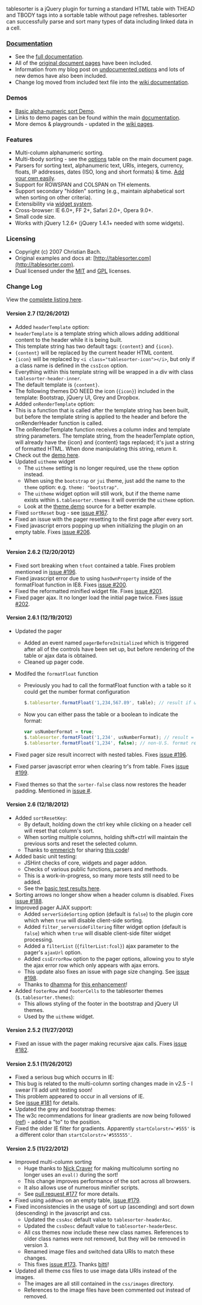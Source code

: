tablesorter is a jQuery plugin for turning a standard HTML table with THEAD and TBODY tags into a sortable table without page refreshes.
tablesorter can successfully parse and sort many types of data including linked data in a cell.

### [Documentation](http://mottie.github.com/tablesorter/docs/)

* See the [full documentation](http://mottie.github.com/tablesorter/docs/).
* All of the [original document pages](http://tablesorter.com/docs/) have been included.
* Information from my blog post on [undocumented options](http://wowmotty.blogspot.com/2011/06/jquery-tablesorter-missing-docs.html) and lots of new demos have also been included.
* Change log moved from included text file into the [wiki documentation](https://github.com/Mottie/tablesorter/wiki/Change).

### Demos

* [Basic alpha-numeric sort Demo](http://mottie.github.com/tablesorter/).
* Links to demo pages can be found within the main [documentation](http://mottie.github.com/tablesorter/docs/).
* More demos & playgrounds - updated in the [wiki pages](https://github.com/Mottie/tablesorter/wiki).

### Features

* Multi-column alphanumeric sorting.
* Multi-tbody sorting - see the [options](http://mottie.github.com/tablesorter/docs/index.html#options) table on the main document page.
* Parsers for sorting text, alphanumeric text, URIs, integers, currency, floats, IP addresses, dates (ISO, long and short formats) &amp; time. [Add your own easily](http://mottie.github.com/tablesorter/docs/example-parsers.html).
* Support for ROWSPAN and COLSPAN on TH elements.
* Support secondary "hidden" sorting (e.g., maintain alphabetical sort when sorting on other criteria).
* Extensibility via [widget system](http://mottie.github.com/tablesorter/docs/example-widgets.html).
* Cross-browser: IE 6.0+, FF 2+, Safari 2.0+, Opera 9.0+.
* Small code size.
* Works with jQuery 1.2.6+ (jQuery 1.4.1+ needed with some widgets).

### Licensing

* Copyright (c) 2007 Christian Bach.
* Original examples and docs at: [http://tablesorter.com](http://tablesorter.com).
* Dual licensed under the [MIT](http://www.opensource.org/licenses/mit-license.php) and [GPL](http://www.gnu.org/licenses/gpl.html) licenses.

### Change Log

View the [complete listing here](https://github.com/Mottie/tablesorter/wiki/Change).

#### Version 2.7 (12/26/2012)

* Added `headerTemplate` option:
 * `headerTemplate` is a template string which allows adding additional content to the header while it is being built.
 * This template string has two default tags: `{content}` and `{icon}`.
 * `{content}` will be replaced by the current header HTML content.
 * `{icon}` will be replaced by `<i class="tablesorter-icon"></i>`, but only if a class name is defined in the `cssIcon` option.
 * Everything within this template string will be wrapped in a div with class `tablesorter-header-inner`.
 * The default template is `{content}`.
 * The following themes DO NEED the icon (`{icon}`) included in the template: Bootstrap, jQuery UI, Grey and Dropbox.
* Added `onRenderTemplate` option:
 * This is a function that is called after the template string has been built, but before the template string is applied to the header and before the onRenderHeader function is called.
 * The onRenderTemplate function receives a column index and template string parameters. The template string, from the headerTemplate option, will already have the {icon} and {content} tags replaced; it's just a string of formatted HTML. When done manipulating this string, return it.
 * Check out the [demo here](http://mottie.github.com/tablesorter/docs/example-option-render-template.html).
* Updated `uitheme` widget
  * The `uitheme` setting is no longer required, use the `theme` option instead.
  * When using the `bootstrap` or `jui` theme, just add the name to the `theme` option: e.g. `theme: "bootstrap"`.
  * The `uitheme` widget option will still work, but if the theme name exists within `$.tablesorter.themes` it will override the `uitheme` option.
  * Look at the [theme demo](http://mottie.github.com/tablesorter/docs/themes.html) source for a better example.
* Fixed `sortReset` bug - see [issue #167](https://github.com/Mottie/tablesorter/issues/167).
* Fixed an issue with the pager resetting to the first page after every sort.
* Fixed javascript errors popping up when initializing the plugin on an empty table. Fixes [issue #206](https://github.com/Mottie/tablesorter/issues/206).
* 

#### Version 2.6.2 (12/20/2012)

* Fixed sort breaking when `tfoot` contained a table. Fixes problem mentioned in [issue #196](https://github.com/Mottie/tablesorter/issues/196).
* Fixed javascript error due to using `hasOwnProperty` inside of the formatFloat function in IE8. Fixes [issue #200](https://github.com/Mottie/tablesorter/issues/200).
* Fixed the reformatted minified widget file. Fixes [issue #201](https://github.com/Mottie/tablesorter/issues/201).
* Fixed pager ajax. It no longer load the initial page twice. Fixes [issue #202](https://github.com/Mottie/tablesorter/issues/202).

#### Version 2.6.1 (12/19/2012)

* Updated the pager
  * Added an event named `pagerBeforeInitialized` which is triggered after all of the controls have been set up, but before rendering of the table or ajax data is obtained.
  * Cleaned up pager code.
* Modifed the `formatFloat` function
  * Previously you had to call the formatFloat function with a table so it could get the number format configuration

    ```javascript
    $.tablesorter.formatFloat('1,234,567.89', table); // result if usNumberFormat true = 1234567.89
    ```

  * Now you can either pass the table or a boolean to indicate the format:

    ```javascript
    var usNumberFormat = true;
    $.tablesorter.formatFloat('1,234', usNumberFormat); // result = 1234
    $.tablesorter.formatFloat('1,234', false); // non-U.S. format result = 1.234
    ```

* Fixed pager size result incorrect with nested tables. Fixes [issue #196](https://github.com/Mottie/tablesorter/issues/196).
* Fixed parser javascript error when clearing tr's from table. Fixes [issue #199](https://github.com/Mottie/tablesorter/issues/199).
* Fixed themes so that the `sorter-false` class now restores the header padding. Mentioned in [issue #](188).

#### Version 2.6 (12/18/2012)

* Added `sortResetKey`:
  * By default, holding down the ctrl key while clicking on a header cell will reset that column's sort.
  * When sorting multiple columns, holding shift+ctrl will maintain the previous sorts and reset the selected column.
  * Thanks to [emmerich](https://github.com/emmerich) for sharing [this code](https://github.com/Mottie/tablesorter/pull/194)!
* Added basic unit testing:
  * JSHint checks of core, widgets and pager addon.
  * Checks of various public functions, parsers and methods.
  * This is a work-in-progress, so many more tests still need to be added.
  * See the [basic test results here](http://mottie.github.com/tablesorter/test.html).
* Sorting arrows no longer show when a header column is disabled. Fixes [issue #188](https://github.com/Mottie/tablesorter/issues/188).
* Improved pager AJAX support:
  * Added `serverSideSorting` option (default is `false`) to the plugin core which when `true` will disable client-side sorting.
  * Added `filter_serversideFiltering` filter widget option (default is `false`) which when `true` will disable client-side filter widget processing.
  * Added a `filterList` (`{filterList:fcol}`) ajax parameter to the pager's `ajaxUrl` option.
  * Added `cssErrorRow` option to the pager options, allowing you to style the ajax error row which only appears with ajax errors.
  * This update also fixes an issue with page size changing. See [issue #198](https://github.com/Mottie/tablesorter/issues/198).
  * Thanks to [dhamma](https://github.com/dhamma) for [this enhancement](https://github.com/Mottie/tablesorter/pull/183)!
* Added `footerRow` and `footerCells` to the tablesorter themes (`$.tablesorter.themes`):
  * This allows styling of the footer in the bootstrap and jQuery UI themes.
  * Used by the `uitheme` widget.

#### Version 2.5.2 (11/27/2012)

* Fixed an issue with the pager making recursive ajax calls. Fixes [issue #182](https://github.com/Mottie/tablesorter/issues/182).

#### Version 2.5.1 (11/26/2012)

* Fixed a serious bug which occurrs in IE:
 * This bug is related to the multi-column sorting changes made in v2.5 - I swear I'll add unit testing soon!
 * This problem appeared to occur in all versions of IE.
 * See [issue #181](https://github.com/Mottie/tablesorter/issues/181) for details.
* Updated the grey and bootstrap themes:
 * The w3c recommendations for linear gradients are now being followed ([ref](http://dev.w3.org/csswg/css3-images/#linear-gradients)) - added a "to" to the position.
 * Fixed the older IE filter for gradients. Apparently `startColorstr='#555'` is a different color than `startColorstr='#555555'`.

#### Version 2.5 (11/22/2012)

* Improved multi-column sorting
  * Huge thanks to [Nick Craver](https://github.com/NickCraver) for making multicolumn sorting no longer uses an `eval()` during the sort!
  * This change improves performance of the sort across all browsers.
  * It also allows use of numerous minifier scripts.
  * See [pull request #177](https://github.com/Mottie/tablesorter/pull/177) for more details.
* Fixed using `addRows` on an empty table, [issue #179](https://github.com/Mottie/tablesorter/issues/179).
* Fixed inconsistencies in the usage of sort up (ascending) and sort down (descending) in the javascript and css.
  * Updated the `cssAsc` default value to `tablesorter-headerAsc`.
  * Updated the `cssDesc` default value to `tablesorter-headerDesc`.
  * All css themes now include these new class names. References to older class names were not removed, but they will be removed in version 3.
  * Renamed image files and switched data URIs to match these changes.
  * This fixes [issue #173](https://github.com/Mottie/tablesorter/issues/173). Thanks [bitti](https://github.com/bitti)!
* Updated all theme css files to use image data URIs instead of the images.
  * The images are all still contained in the `css/images` directory.
  * References to the image files have been commented out instead of removed.

